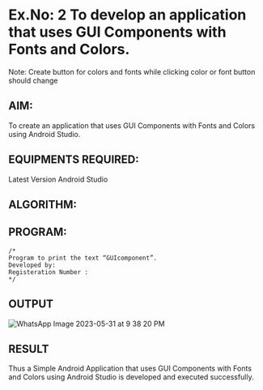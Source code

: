 # Ex.No: 2 To develop an application that uses GUI Components with Fonts and Colors. 
Note: Create button for colors and fonts while clicking color or font button should change 


## AIM:

To create an application that uses GUI Components with Fonts and Colors using Android Studio.

## EQUIPMENTS REQUIRED:

Latest Version Android Studio

## ALGORITHM:


## PROGRAM:
```
/*
Program to print the text “GUIcomponent”.
Developed by:
Registeration Number :
*/
```

## OUTPUT

![WhatsApp Image 2023-05-31 at 9 38 20 PM](https://github.com/suryacse05/Mobile-Application-Development/assets/118673240/70739070-d1c1-4ad2-ae62-7606b680b753)



## RESULT
Thus a Simple Android Application that uses GUI Components with Fonts and Colors using Android Studio is developed and executed successfully.



